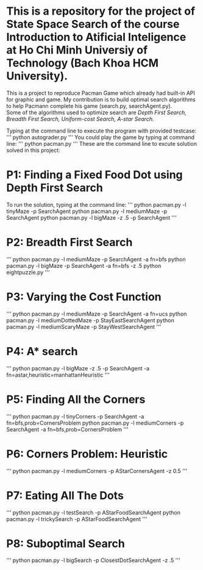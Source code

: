 # This is a repository for the project of State Space Search of the course Introduction to Atificial Inteligence at Ho Chi Minh Universiy of Technology (Bach Khoa HCM University).

This is a project to reproduce Pacman Game which already had built-in API for graphic and game. My contribution is to build optimal search algorithms to help Pacmann complete his game (search.py, searchAgent.py). <br>
Some of the algorithms used to optimize search are *Depth First Search, Breadth First Search, Uniform-cost Search, A-star Search.*<br>

Typing at the command line to execute the program with provided testcase: 
'''
python autograder.py
'''
You could play the game by typing at command line:
'''
python pacman.py
'''
These are the command line to excute solution solved in this project:<br>
# P1: Finding a Fixed Food Dot using Depth First Search<br>
To run the solution, typing at the command line:
'''
python pacman.py -l tinyMaze -p SearchAgent
python pacman.py -l mediumMaze -p SearchAgent
python pacman.py -l bigMaze -z .5 -p SearchAgent
'''

# P2: Breadth First Search
'''
python pacman.py -l mediumMaze -p SearchAgent -a fn=bfs
python pacman.py -l bigMaze -p SearchAgent -a fn=bfs -z .5
python eightpuzzle.py
'''
# P3: Varying the Cost Function
'''
python pacman.py -l mediumMaze -p SearchAgent -a fn=ucs
python pacman.py -l mediumDottedMaze -p StayEastSearchAgent
python pacman.py -l mediumScaryMaze -p StayWestSearchAgent
'''
# P4: A* search
'''
python pacman.py -l bigMaze -z .5 -p SearchAgent -a fn=astar,heuristic=manhattanHeuristic
'''
# P5: Finding All the Corners
'''
python pacman.py -l tinyCorners -p SearchAgent -a fn=bfs,prob=CornersProblem
python pacman.py -l mediumCorners -p SearchAgent -a fn=bfs,prob=CornersProblem
'''
# P6: Corners Problem: Heuristic
'''
python pacman.py -l mediumCorners -p AStarCornersAgent -z 0.5
'''
# P7: Eating All The Dots
'''
python pacman.py -l testSearch -p AStarFoodSearchAgent
python pacman.py -l trickySearch -p AStarFoodSearchAgent
'''
# P8: Suboptimal Search
'''
python pacman.py -l bigSearch -p ClosestDotSearchAgent -z .5
'''
